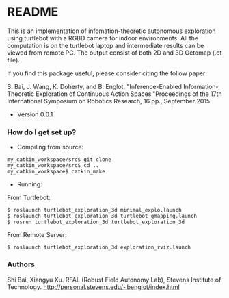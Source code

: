 # README #

This is an implementation of infomation-theoretic autonomous exploration using turtlebot with a RGBD camera for indoor environments. All the computation is on the turtlebot laptop and intermediate results can be viewed from remote PC. The output consist of both 2D and 3D Octomap (.ot file).

If you find this package useful, please consider citing the follow paper:

S. Bai, J. Wang, K. Doherty, and B. Englot, "Inference-Enabled Information-Theoretic Exploration of Continuous Action Spaces,"Proceedings of the 17th International Symposium on Robotics Research, 16 pp., September 2015. 


* Version  0.0.1

### How do I get set up? ###

* Compiling from source:

```
my_catkin_workspace/src$ git clone
my_catkin_workspace/src$ cd ..
my_catkin_workspace$ catkin_make
```

* Running:

From Turtlebot:
```
$ roslaunch turtlebot_exploration_3d minimal_explo.launch
$ roslaunch turtlebot_exploration_3d turtlebot_gmapping.launch
$ rosrun turtlebot_exploration_3d turtlebot_exploration_3d
```

From Remote Server:
```
$ roslaunch turtlebot_exploration_3d exploration_rviz.launch
```

### Authors ###

Shi Bai, Xiangyu Xu.
RFAL (Robust Field Autonomy Lab), Stevens Institute of Technology.
http://personal.stevens.edu/~benglot/index.html
